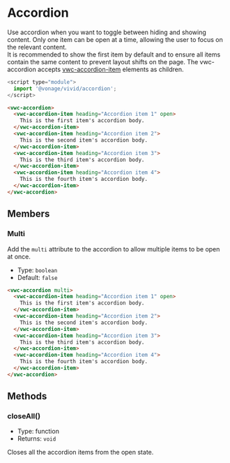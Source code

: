 # Accordion

Use accordion when you want to toggle between hiding and showing content. Only one item can be open at a time, allowing the user to focus on the relevant content.  
It is recommended to show the first item by default and to ensure all items contain the same content to prevent layout shifts on the page.
The vwc-accordion accepts [vwc-accordion-item](../../components/accordion-item) elements as children.

```js
<script type="module">
  import '@vonage/vivid/accordion';
</script>
```

```html preview full
<vwc-accordion>
  <vwc-accordion-item heading="Accordion item 1" open>
    This is the first item's accordion body.
  </vwc-accordion-item>
  <vwc-accordion-item heading="Accordion item 2">
    This is the second item's accordion body.
  </vwc-accordion-item>
  <vwc-accordion-item heading="Accordion item 3">
    This is the third item's accordion body.
  </vwc-accordion-item>
  <vwc-accordion-item heading="Accordion item 4">
    This is the fourth item's accordion body.
  </vwc-accordion-item>
</vwc-accordion>
```

## Members

### Multi

Add the `multi` attribute to the accordion to allow multiple items to be open at once.

- Type: `boolean`
- Default: `false`

```html preview full
<vwc-accordion multi>
  <vwc-accordion-item heading="Accordion item 1" open>
    This is the first item's accordion body.
  </vwc-accordion-item>
  <vwc-accordion-item heading="Accordion item 2">
    This is the second item's accordion body.
  </vwc-accordion-item>
  <vwc-accordion-item heading="Accordion item 3">
    This is the third item's accordion body.
  </vwc-accordion-item>
  <vwc-accordion-item heading="Accordion item 4">
    This is the fourth item's accordion body.
  </vwc-accordion-item>
</vwc-accordion>
```

## Methods

### closeAll()

- Type: function
- Returns: `void`

 Closes all the accordion items from the open state.

